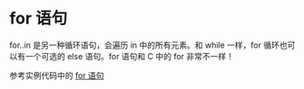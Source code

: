 # for 语句

for..in 是另一种循环语句，会遍历 in 中的所有元素。和 while 一样，for 循环也可以有一个可选的 else 语句。for 语句和 C 中的 for 非常不一样！

参考实例代码中的 [for 语句](/Python/examples/for.html)
